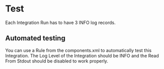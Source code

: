 # Test

Each Integration Run has to have 3 INFO log records.

## Automated testing

You can use a Rule from the components.xml to automatically test this Integration. 
The Log Level of the Integration should be INFO and the Read From Stdout should be disabled to work properly.
